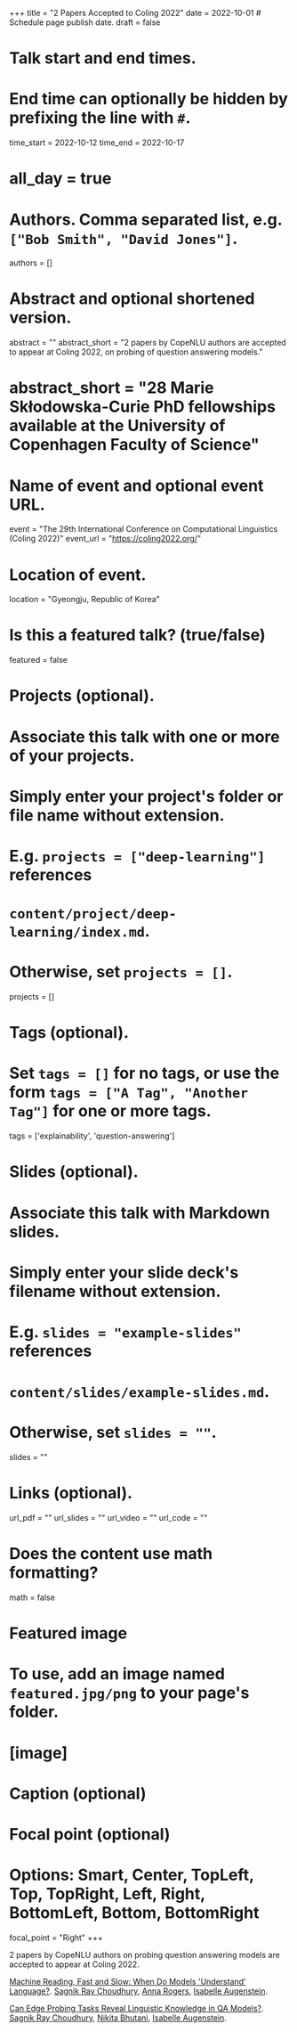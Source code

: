 +++
title = "2 Papers Accepted to Coling 2022"
date = 2022-10-01  # Schedule page publish date.
draft = false

# Talk start and end times.
#   End time can optionally be hidden by prefixing the line with `#`.
time_start = 2022-10-12
time_end = 2022-10-17
# all_day = true

# Authors. Comma separated list, e.g. `["Bob Smith", "David Jones"]`.
authors = []

# Abstract and optional shortened version.
abstract = ""
abstract_short = "2 papers by CopeNLU authors are accepted to appear at Coling 2022, on probing of question answering models."
# abstract_short = "28 Marie Skłodowska-Curie PhD fellowships available at the University of Copenhagen Faculty of Science"

# Name of event and optional event URL.
event = "The 29th International Conference on Computational Linguistics (Coling 2022)"
event_url = "https://coling2022.org/"

# Location of event.
location = "Gyeongju, Republic of Korea"

# Is this a featured talk? (true/false)
featured = false

# Projects (optional).
#   Associate this talk with one or more of your projects.
#   Simply enter your project's folder or file name without extension.
#   E.g. `projects = ["deep-learning"]` references 
#   `content/project/deep-learning/index.md`.
#   Otherwise, set `projects = []`.
projects = []

# Tags (optional).
#   Set `tags = []` for no tags, or use the form `tags = ["A Tag", "Another Tag"]` for one or more tags.
tags = ['explainability', 'question-answering']

# Slides (optional).
#   Associate this talk with Markdown slides.
#   Simply enter your slide deck's filename without extension.
#   E.g. `slides = "example-slides"` references 
#   `content/slides/example-slides.md`.
#   Otherwise, set `slides = ""`.
slides = ""

# Links (optional).
url_pdf = ""
url_slides = ""
url_video = ""
url_code = ""

# Does the content use math formatting?
math = false

# Featured image
# To use, add an image named `featured.jpg/png` to your page's folder. 
# [image]
  # Caption (optional)

  # Focal point (optional)
  # Options: Smart, Center, TopLeft, Top, TopRight, Left, Right, BottomLeft, Bottom, BottomRight
  focal_point = "Right"
+++

2 papers by CopeNLU authors on probing question answering models are accepted to appear at Coling 2022.

<a href="/publication/2022_coling_choudhury_machine/">Machine Reading, Fast and Slow: When Do Models 'Understand' Language?</a>.
<a href="/authors/sagnik-ray-choudhury/">Sagnik Ray Choudhury</a>, <a href="/authors/anna-rogers/">Anna Rogers</a>, <a href="/authors/isabelle-augenstein/">Isabelle Augenstein</a>.

<a href="/publication/2022_coling_choudhury_edge/">Can Edge Probing Tasks Reveal Linguistic Knowledge in QA Models?</a>.
<a href="/authors/sagnik-ray-choudhury/">Sagnik Ray Choudhury</a>,
 <a href="/authors/nikita-bhutani/">Nikita Bhutani</a>, <a href="/authors/isabelle-augenstein/">Isabelle Augenstein</a>.
